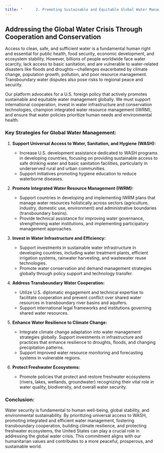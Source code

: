 ```yaml
---
title: "      2. Promoting Sustainable and Equitable Global Water Management"
---
```


## Addressing the Global Water Crisis Through Cooperation and Conservation

Access to clean, safe, and sufficient water is a fundamental human right and essential for public health, food security, economic development, and ecosystem stability. However, billions of people worldwide face water scarcity, lack access to basic sanitation, and are vulnerable to water-related disasters like floods and droughts—challenges exacerbated by climate change, population growth, pollution, and poor resource management. Transboundary water disputes also pose risks to regional peace and security.

Our platform advocates for a U.S. foreign policy that actively promotes sustainable and equitable water management globally. We must support international cooperation, invest in water infrastructure and conservation technologies, champion integrated water resource management (IWRM), and ensure that water policies prioritize human needs and environmental health.

### Key Strategies for Global Water Management:

1.  **Support Universal Access to Water, Sanitation, and Hygiene (WASH):**
    *   Increase U.S. development assistance dedicated to WASH programs in developing countries, focusing on providing sustainable access to safe drinking water and basic sanitation facilities, particularly in underserved rural and urban communities.
    *   Support initiatives promoting hygiene education to reduce waterborne diseases.

2.  **Promote Integrated Water Resource Management (IWRM):**
    *   Support countries in developing and implementing IWRM plans that manage water resources holistically across sectors (agriculture, industry, domestic use, environment) and administrative boundaries (transboundary basins).
    *   Provide technical assistance for improving water governance, strengthening water institutions, and implementing participatory management approaches.

3.  **Invest in Water Infrastructure and Efficiency:**
    *   Support investments in sustainable water infrastructure in developing countries, including water treatment plants, efficient irrigation systems, rainwater harvesting, and wastewater reuse technologies.
    *   Promote water conservation and demand management strategies globally through policy support and technology transfer.

4.  **Address Transboundary Water Cooperation:**
    *   Utilize U.S. diplomatic engagement and technical expertise to facilitate cooperation and prevent conflict over shared water resources in transboundary river basins and aquifers.
    *   Support international legal frameworks and institutions governing shared water resources.

5.  **Enhance Water Resilience to Climate Change:**
    *   Integrate climate change adaptation into water management strategies globally. Support investments in infrastructure and practices that enhance resilience to droughts, floods, and changing precipitation patterns.
    *   Support improved water resource monitoring and forecasting systems in vulnerable regions.

6.  **Protect Freshwater Ecosystems:**
    *   Promote policies that protect and restore freshwater ecosystems (rivers, lakes, wetlands, groundwater) recognizing their vital role in water quality, biodiversity, and overall water security.

### Conclusion:

Water security is fundamental to human well-being, global stability, and environmental sustainability. By prioritizing universal access to WASH, promoting integrated and efficient water management, fostering transboundary cooperation, building climate resilience, and protecting freshwater ecosystems, the United States can play a crucial role in addressing the global water crisis. This commitment aligns with our humanitarian values and contributes to a more peaceful, prosperous, and sustainable world.
